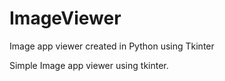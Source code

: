 # ImageViewer
Image app viewer created in Python using Tkinter

Simple Image app viewer using tkinter.
